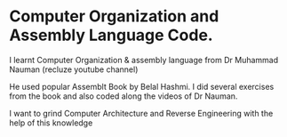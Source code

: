 # Computer Organization and Assembly Language Code.

I learnt Computer Organization & assembly language from Dr Muhammad Nauman (recluze youtube channel)

He used popular Assemblt Book by Belal Hashmi.
I did several exercises from the book and also coded along the videos of Dr Nauman. 

I want to grind Computer Architecture and Reverse Engineering with the help of this knowledge